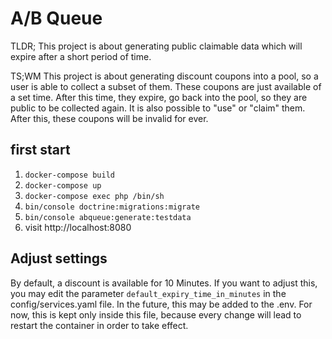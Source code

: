 # A/B Queue

TLDR; 
This project is about generating public claimable data which will expire after a short period of time.

TS;WM
This project is about generating discount coupons into a pool, so a user is able to collect a subset of them. These coupons are just available of a set time. After this time, they expire, go back into the pool, so they are public to be collected again. It is also possible to "use" or "claim" them. After this, these coupons will be invalid for ever.


## first start

1. `docker-compose build`
2. `docker-compose up`
3. `docker-compose exec php /bin/sh`
4. `bin/console doctrine:migrations:migrate`
5. `bin/console abqueue:generate:testdata`
6. visit http://localhost:8080


## Adjust settings
By default, a discount is available for 10 Minutes. If you want to adjust this,
you may edit the parameter `default_expiry_time_in_minutes` in the config/services.yaml file.
In the future, this may be added to the .env. For now, this is kept only inside this file,
because every change will lead to restart the container in order to take effect.
